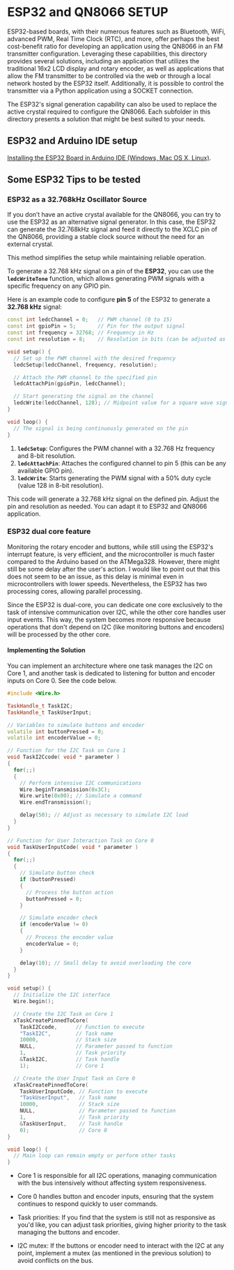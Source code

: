 # ESP32 and QN8066 SETUP

ESP32-based boards, with their numerous features such as Bluetooth, WiFi, advanced PWM, Real Time Clock (RTC), and more, offer perhaps the best cost-benefit ratio for developing an application using the QN8066 in an FM transmitter configuration. Leveraging these capabilities, this directory provides several solutions, including an application that utilizes the traditional 16x2 LCD display and rotary encoder, as well as applications that allow the FM transmitter to be controlled via the web or through a local network hosted by the ESP32 itself. Additionally, it is possible to control the transmitter via a Python application using a SOCKET connection. 

The ESP32's signal generation capability can also be used to replace the active crystal required to configure the QN8066. Each subfolder in this directory presents a solution that might be best suited to your needs. 


## ESP32 and Arduino IDE setup

[Installing the ESP32 Board in Arduino IDE (Windows, Mac OS X, Linux)](https://randomnerdtutorials.com/installing-the-esp32-board-in-arduino-ide-windows-instructions/).


## Some ESP32 Tips to be tested


### ESP32 as a 32.768kHz Oscillator Source

If you don’t have an active crystal available for the QN8066, you can try to use the ESP32 as an alternative signal generator. In this case, the ESP32 can generate the 32.768kHz signal and feed it directly to the XCLC pin of the QN8066, providing a stable clock source without the need for an external crystal.

This method simplifies the setup while maintaining reliable operation.

To generate a 32.768 kHz signal on a pin of the **ESP32**, you can use the **`ledcWriteTone`** function, which allows generating PWM signals with a specific frequency on any GPIO pin.

Here is an example code to configure **pin 5** of the ESP32 to generate a **32.768 kHz** signal:

```cpp
const int ledcChannel = 0;   // PWM channel (0 to 15)
const int gpioPin = 5;       // Pin for the output signal
const int frequency = 32768; // Frequency in Hz
const int resolution = 8;    // Resolution in bits (can be adjusted as needed)

void setup() {
  // Set up the PWM channel with the desired frequency
  ledcSetup(ledcChannel, frequency, resolution);

  // Attach the PWM channel to the specified pin
  ledcAttachPin(gpioPin, ledcChannel);

  // Start generating the signal on the channel
  ledcWrite(ledcChannel, 128); // Midpoint value for a square wave signal (0-255, where 128 is 50% duty cycle)
}

void loop() {
  // The signal is being continuously generated on the pin
}
```

1. **`ledcSetup`**: Configures the PWM channel with a 32.768 Hz frequency and 8-bit resolution.
2. **`ledcAttachPin`**: Attaches the configured channel to pin 5 (this can be any available GPIO pin).
3. **`ledcWrite`**: Starts generating the PWM signal with a 50% duty cycle (value 128 in 8-bit resolution).

This code will generate a 32.768 kHz signal on the defined pin. Adjust the pin and resolution as needed. You can adapt it to ESP32 and QN8066 application. 


### ESP32 dual core feature

Monitoring the rotary encoder and buttons, while still using the ESP32's interrupt feature, is very efficient, and the microcontroller is much faster compared to the Arduino based on the ATMega328. However, there might still be some delay after the user's action. I would like to point out that this does not seem to be an issue, as this delay is minimal even in microcontrollers with lower speeds. Nevertheless, the ESP32 has two processing cores, allowing parallel processing.

Since the ESP32 is dual-core, you can dedicate one core exclusively to the task of intensive communication over I2C, while the other core handles user input events. This way, the system becomes more responsive because operations that don't depend on I2C (like monitoring buttons and encoders) will be processed by the other core.

#### Implementing the Solution

You can implement an architecture where one task manages the I2C on Core 1, and another task is dedicated to listening for button and encoder inputs on Core 0. See the code below.



```cpp
#include <Wire.h>

TaskHandle_t TaskI2C;
TaskHandle_t TaskUserInput;

// Variables to simulate buttons and encoder
volatile int buttonPressed = 0;
volatile int encoderValue = 0;

// Function for the I2C Task on Core 1
void TaskI2Ccode( void * parameter )
{
  for(;;)
  {
    // Perform intensive I2C communications
    Wire.beginTransmission(0x3C);
    Wire.write(0x00); // Simulate a command
    Wire.endTransmission();

    delay(50); // Adjust as necessary to simulate I2C load
  }
}

// Function for User Interaction Task on Core 0
void TaskUserInputCode( void * parameter )
{
  for(;;)
  {
    // Simulate button check
    if (buttonPressed)
    {
      // Process the button action
      buttonPressed = 0;
    }

    // Simulate encoder check
    if (encoderValue != 0)
    {
      // Process the encoder value
      encoderValue = 0;
    }

    delay(10); // Small delay to avoid overloading the core
  }
}

void setup() {
  // Initialize the I2C interface
  Wire.begin();

  // Create the I2C Task on Core 1
  xTaskCreatePinnedToCore(
    TaskI2Ccode,      // Function to execute
    "TaskI2C",        // Task name
    10000,            // Stack size
    NULL,             // Parameter passed to function
    1,                // Task priority
    &TaskI2C,         // Task handle
    1);               // Core 1

  // Create the User Input Task on Core 0
  xTaskCreatePinnedToCore(
    TaskUserInputCode, // Function to execute
    "TaskUserInput",   // Task name
    10000,             // Stack size
    NULL,              // Parameter passed to function
    1,                 // Task priority
    &TaskUserInput,    // Task handle
    0);                // Core 0
}

void loop() {
  // Main loop can remain empty or perform other tasks
}
```

* Core 1 is responsible for all I2C operations, managing communication with the bus intensively without affecting system responsiveness.
* Core 0 handles button and encoder inputs, ensuring that the system continues to respond quickly to user commands.

* Task priorities: If you find that the system is still not as responsive as you'd like, you can adjust task priorities, giving higher priority to the task managing the buttons and encoder.
* I2C mutex: If the buttons or encoder need to interact with the I2C at any point, implement a mutex (as mentioned in the previous solution) to avoid conflicts on the bus.




